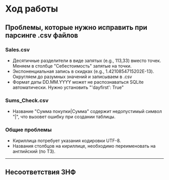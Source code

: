# Ход работы

## Проблемы, которые нужно исправить при парсинге .csv файлов

### Sales.csv

- Десятичные разделители в виде запятых (e.g., 113,33) вместо точек. Меняем в столбце "Себестоимость" запятые на точки.
- Экспоненциальная запись в скидках (e.g., 1.4210854715202E-13). Округляем до разумных значений и записываем в .csv
- Формат даты DD.MM.YYYY может не распознаваться SQLite автоматически. Нужно установить "'dayfirst': True"

### Sums_Check.csv

- Название "Сумма покупки|Сумма" содержит недопустимый символ "|", что вызовет ошибку при создании таблицы.

### Общие проблемы

- Кириллица потребует указания кодировки UTF-8.
- Названия столбцов на кириллице, необходимо переименовать на английский (по ТЗ).

---

## Несоответствия 3НФ

